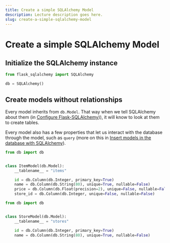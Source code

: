 ```yaml
---
title: Create a simple SQLAlchemy Model
description: Lecture description goes here.
slug: create-a-simple-sqlalchemy-model
---
```


# Create a simple SQLAlchemy Model

## Initialize the SQLAlchemy instance

```python title="db.py"
from flask_sqlalchemy import SQLAlchemy

db = SQLAlchemy()
```

## Create models without relationships

Every model inherits from `db.Model`. That way when we tell SQLAlchemy about them (in [Configure Flask-SQLAlchemy](../configure_flask_sqlalchemy))), it will know to look at them to create tables.

Every model also has a few properties that let us interact with the database through the model, such as `query` (more on this in [Insert models in the database with SQLAlchemy](../insert_models_sqlalchemy)).

```python title="models/item.py"
from db import db


class ItemModel(db.Model):
    __tablename__ = "items"

    id = db.Column(db.Integer, primary_key=True)
    name = db.Column(db.String(80), unique=True, nullable=False)
    price = db.Column(db.Float(precision=2), unique=False, nullable=False)
    store_id = db.Column(db.Integer, unique=False, nullable=False)
```

```python title="models/store.py"
from db import db


class StoreModel(db.Model):
    __tablename__ = "stores"

    id = db.Column(db.Integer, primary_key=True)
    name = db.Column(db.String(80), unique=True, nullable=False)
```